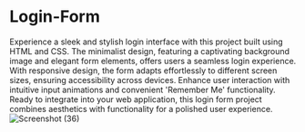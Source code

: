# Login-Form
Experience a sleek and stylish login interface with this project built using HTML and CSS. The minimalist design, featuring a captivating background image and elegant form elements, offers users a seamless login experience. With responsive design, the form adapts effortlessly to different screen sizes, ensuring accessibility across devices. Enhance user interaction with intuitive input animations and convenient 'Remember Me' functionality. Ready to integrate into your web application, this login form project combines aesthetics with functionality for a polished user experience.
![Screenshot (36)](https://github.com/Nishiii9420/Login-Form/assets/123353608/a233f0c0-ed00-4af7-bf0b-8bb9b2aa9b68)
